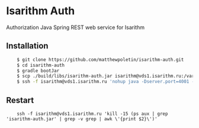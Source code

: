 # Isarithm Auth
Authorization Java Spring REST web service for Isarithm

## Installation
```bash
    $ git clone https://github.com/matthewpoletin/isarithm-auth.git
    $ cd isarithm-auth
    $ gradle bootJar
    $ scp ./build/libs/isarithm-auth.jar isarithm@vds1.isarithm.ru:/var/www/isarithm/isarithm-auth.jar
    $ ssh -f isarithm@vds1.isarithm.ru 'nohup java -Dserver.port=4001 -jar /var/www/isarithm/isarithm-auth.jar --spring.profiles.active=prod >/dev/null 2>&1 &'
```

## Restart
```fish
    ssh -f isarithm@vds1.isarithm.ru 'kill -15 (ps aux | grep 'isarithm-auth.jar' | grep -v grep | awk \'{print $2}\')'
```